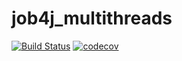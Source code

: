 # job4j_multithreads
[![Build Status](https://travis-ci.com/studentjob4j/job4j_multithreads.svg?branch=main)](https://travis-ci.com/studentjob4j/job4j_multithreads)
[![codecov](https://codecov.io/gh/studentjob4j/job4j_multithreads/branch/master/graph/badge.svg?token=VGBV86PVZY)](https://codecov.io/gh/studentjob4j/job4j_multithreads)
